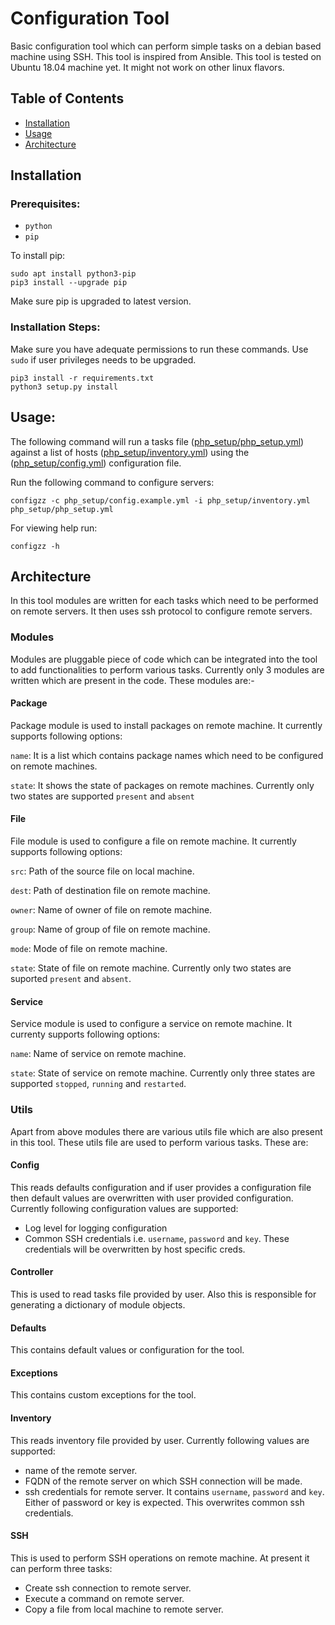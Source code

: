 # Configuration Tool

Basic configuration tool which can perform simple tasks on a debian based machine using SSH. This tool is inspired from Ansible.
This tool is tested on Ubuntu 18.04 machine yet. It might not work on other linux flavors.

## Table of Contents

- [Installation](#installation)
- [Usage](#usage)
- [Architecture](#architecture)

## Installation
### Prerequisites:
- `python` 
- `pip`

To install pip:
```
sudo apt install python3-pip
pip3 install --upgrade pip
```
Make sure pip is upgraded to latest version.

### Installation Steps:
Make sure you have adequate permissions to run these commands. Use `sudo` if user privileges needs to be upgraded.
```
pip3 install -r requirements.txt
python3 setup.py install
```

## Usage:
The following command will run a tasks file ([php_setup/php_setup.yml](php_setup/php_setup.yml )) against a list of hosts ([php_setup/inventory.yml](php_setup/inventory.yml)) using the ([php_setup/config.yml](php_setup/config.yml)) configuration file.

Run the following command to configure servers:

`configzz -c php_setup/config.example.yml -i php_setup/inventory.yml php_setup/php_setup.yml`

For viewing help run:

`configzz -h`

## Architecture
In this tool modules are written for each tasks which need to be performed on remote servers. It then uses ssh protocol to configure remote servers.

### Modules
Modules are pluggable piece of code which can be integrated into the tool to add functionalities to perform various tasks. Currently only 3 modules are written which are present in the code. These modules are:- 

#### Package
Package module is used to install packages on remote machine. It currently supports following options:

`name`: It is a list which contains package names which need to be configured on remote machines.

`state`: It shows the state of packages on remote machines. Currently only two states are supported `present` and `absent`

#### File
File module is used to configure a file on remote machine. It currently supports following options:

`src`: Path of the source file on local machine.

`dest`: Path of destination file on remote machine.

`owner`: Name of owner of file on remote machine.

`group`: Name of group of file on remote machine.

`mode`: Mode of file on remote machine.

`state`: State of file on remote machine. Currently only two states are suported `present` and `absent`.

#### Service
Service module is used to configure a service on remote machine. It currenty supports following options:

`name`: Name of service on remote machine.

`state`: State of service on remote machine. Currently only three states are supported `stopped`, `running` and `restarted`.

### Utils
Apart from above modules there are various utils file which are also present in this tool. These utils file are used to perform various tasks. These are:

#### Config
This reads defaults configuration and if user provides a configuration file then default values are overwritten with user provided configuration. 
Currently following configuration values are supported:

- Log level for logging configuration
- Common SSH credentials i.e. `username`, `password` and `key`. These credentials will be overwritten by host specific creds.

#### Controller
This is used to read tasks file provided by user. Also this is responsible for generating a dictionary of module objects.

#### Defaults
This contains default values or configuration for the tool.

#### Exceptions
This contains custom exceptions for the tool.

#### Inventory
This reads inventory file provided by user. Currently following values are supported:

- name of the remote server.
- FQDN of the remote server on which SSH connection will be made.
- ssh credentials for remote server. It contains `username`, `password` and `key`. Either of password or key is expected. This overwrites common ssh credentials.

#### SSH
This is used to perform SSH operations on remote machine. At present it can perform three tasks:

- Create ssh connection to remote server.
- Execute a command on remote server.
- Copy a file from local machine to remote server.


